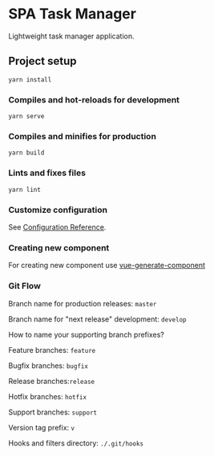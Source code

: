 # SPA Task Manager  

Lightweight task manager application.

## Project setup
```
yarn install
```

### Compiles and hot-reloads for development
```
yarn serve
```

### Compiles and minifies for production
```
yarn build
```

### Lints and fixes files
```
yarn lint
```

### Customize configuration
See [Configuration Reference](https://cli.vuejs.org/config/).

### Creating new component
For creating new component use [vue-generate-component](https://www.npmjs.com/package/vue-generate-component)

### Git Flow

Branch name for production releases: `master`

Branch name for "next release" development: `develop` 

How to name your supporting branch prefixes?

Feature branches: `feature`

Bugfix branches: `bugfix`

Release branches:`release`

Hotfix branches: `hotfix`

Support branches: `support`

Version tag prefix: `v`

Hooks and filters directory: `./.git/hooks` 
